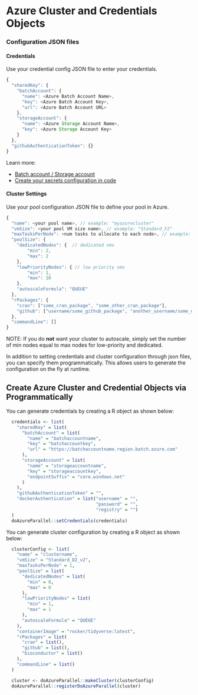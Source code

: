 # Azure Cluster and Credentials Objects 

### Configuration JSON files

#### Credentials
Use your credential config JSON file to enter your credentials.

```javascript 
{ 
  "sharedKey": {
    "batchAccount": {
      "name": <Azure Batch Account Name>,
      "key": <Azure Batch Account Key>,
      "url": <Azure Batch Account URL>
    },
    "storageAccount": {
      "name": <Azure Storage Account Name>,
      "key": <Azure Storage Account Key>
    }
  },
  "githubAuthenticationToken": {}
}
```
Learn more:
 - [Batch account / Storage account](./README.md#azure-requirements)
 - [Create your secrets configuration in code](./docs/33-programmatically-generate-config.md)


#### Cluster Settings
Use your pool configuration JSON file to define your pool in Azure.

```javascript
{
  "name": <your pool name>, // example: "myazurecluster"
  "vmSize": <your pool VM size name>, // example: "Standard_F2"
  "maxTasksPerNode": <num tasks to allocate to each node>, // example: "2"
  "poolSize": {
    "dedicatedNodes": {  // dedicated vms
        "min": 2,
        "max": 2
    },
    "lowPriorityNodes": { // low priority vms 
        "min": 1,
        "max": 10
    },
    "autoscaleFormula": "QUEUE"
  },
  "rPackages": {
    "cran": ["some_cran_package", "some_other_cran_package"],
    "github": ["username/some_github_package", "another_username/some_other_github_package"]
  },
  "commandLine": []
}
```
NOTE: If you do **not** want your cluster to autoscale, simply set the number of min nodes equal to max nodes for low-priority and dedicated.

In addition to setting credentials and cluster configuration through json files, you can specify them programmatically. This allows users to generate the configuration on the fly at runtime.

## Create Azure Cluster and Credential Objects via Programmatically

You can generate credentials by creating a R object as shown below:

```R
  credentials <- list(
    "sharedKey" = list(
      "batchAccount" = list(
        "name" = "batchaccountname",
        "key" = "batchaccountkey",
        "url" = "https://batchaccountname.region.batch.azure.com"
      ),
      "storageAccount" = list(
        "name" = "storageaccountname",
        "key" = "storageaccountkey",
        "endpointSuffix" = "core.windows.net"
      )
    ),
    "githubAuthenticationToken" = "",
    "dockerAuthentication" = list("username" = "",
                                  "password" = "",
                                  "registry" = "")
  )
  doAzureParallel::setCredentials(credentials)
```

You can generate cluster configuration by creating a R object as shown below:
```R
  clusterConfig <- list(
    "name" = "clustername",
    "vmSize" = "Standard_D2_v2",
    "maxTasksPerNode" = 1,
    "poolSize" = list(
      "dedicatedNodes" = list(
        "min" = 0,
        "max" = 0
      ),
      "lowPriorityNodes" = list(
        "min" = 1,
        "max" = 1
      ),
      "autoscaleFormula" = "QUEUE"
    ),
    "containerImage" = "rocker/tidyverse:latest",
    "rPackages" = list(
      "cran" = list(),
      "github" = list(),
      "bioconductor" = list()
    ),
    "commandLine" = list()
  )

  cluster <- doAzureParallel::makeCluster(clusterConfig)
  doAzureParallel::registerDoAzureParallel(cluster)
```
